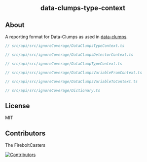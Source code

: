 <h2 align="center">
    data-clumps-type-context
</h2>

## About

A reporting format for Data-Clumps as used in [data-clumps](https://github.com/FireboltCasters/data-clumps/).


```ts
// src/api/src/ignoreCoverage/DataClumpsTypeContext.ts
```

```ts
// src/api/src/ignoreCoverage/DataClumpsDetectorContext.ts
```

```ts
// src/api/src/ignoreCoverage/DataClumpTypeContext.ts
```

```ts
// src/api/src/ignoreCoverage/DataClumpsVariableFromContext.ts
```

```ts
// src/api/src/ignoreCoverage/DataClumpsVariableToContext.ts
```

```ts
// src/api/src/ignoreCoverage/Dictionary.ts
```

## License

MIT

## Contributors

The FireboltCasters

<a href="https://github.com/FireboltCasters/data-clumps-type-context"><img src="https://contrib.rocks/image?repo=FireboltCasters/data-clumps-type-context" alt="Contributors" /></a>
